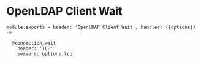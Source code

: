 
# OpenLDAP Client Wait

    module.exports = header: 'OpenLDAP Client Wait', handler: ({options}) ->

      @connection.wait
        header: 'TCP'
        servers: options.tcp
